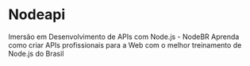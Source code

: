 # Nodeapi
 Imersão em Desenvolvimento de APIs com Node.js - NodeBR  Aprenda como criar APIs profissionais para a Web com o melhor treinamento de Node.js do Brasil
